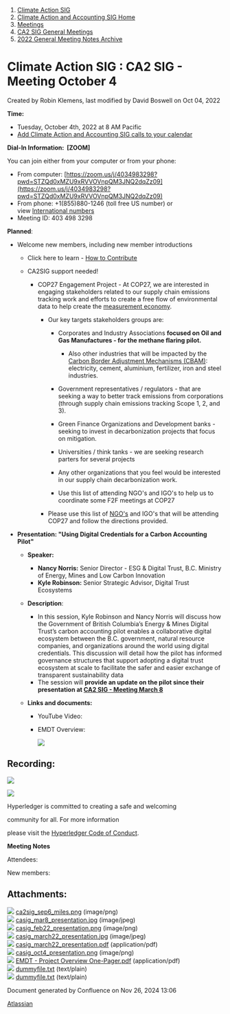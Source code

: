 1. [Climate Action SIG](index.html)
2. [Climate Action and Accounting SIG Home](Climate-Action-and-Accounting-SIG-Home_19005445.html)
3. [Meetings](Meetings_19005583.html)
4. [CA2 SIG General Meetings](CA2-SIG-General-Meetings_19006785.html)
5. [2022 General Meeting Notes Archive](2022-General-Meeting-Notes-Archive_19008715.html)

# Climate Action SIG : CA2 SIG - Meeting October 4

Created by Robin Klemens, last modified by David Boswell on Oct 04, 2022

**Time:**

- Tuesday, October 4th, 2022 at 8 AM Pacific
- [Add Climate Action and Accounting SIG calls to your calendar](https://lists.hyperledger.org/g/climate-sig/ics/invite.ics?repeatid=24572)

**Dial-In Information:  \[ZOOM]**

You can join either from your computer or from your phone:

- From computer: [https://zoom.us/j/4034983298?pwd=STZQd0xMZU9xRVVOVnpQM3JNQ2dqZz09](https://zoom.us/j/4034983298?pwd=STZQd0xMZU9xRVVOVnpQM3JNQ2dqZz09)
- From phone: +1(855)880-1246 (toll free US number) or view [International numbers](https://zoom.us/u/bAaJoyznp)
- Meeting ID: 403 498 3298

**Planned**:

- Welcome new members, including new member introductions
  
  - Click here to learn - [How to Contribute](How-to-Contribute_19006806.html)
  - CA2SIG support needed!
    
    - COP27 Engagement Project - At COP27, we are interested in engaging stakeholders related to our supply chain emissions tracking work and efforts to create a free flow of environmental data to help create the [measurement economy](https://docs.google.com/document/d/1njpPFpGUtUxp_i9Uo1FWH8uPGZmUfUJ8GlvouXOWiFs/edit?usp=sharing).
      
      - Our key targets stakeholders groups are:
        
        - Corporates and Industry Associations **focused on Oil and Gas Manufactures - for the methane flaring pilot.**
          
          - Also other industries that will be impacted by the [Carbon Border Adjustment Mechanisms (CBAM)](https://economics.rabobank.com/publications/2021/july/cbam-carbon-border-adjustment-mechanism-eu-explained/): electricity, cement, aluminium, fertilizer, iron and steel industries.
        - Government representatives / regulators - that are seeking a way to better track emissions from corporations (through supply chain emissions tracking Scope 1, 2, and 3).
        - Green Finance Organizations and Development banks - seeking to invest in decarbonization projects that focus on mitigation.
        - Universities / think tanks - we are seeking research parters for several projects
        - Any other organizations that you feel would be interested in our supply chain decarbonization work.
        - Use this list of attending NGO's and IGO's to help us to coordinate some F2F meetings at COP27
      - Please use this list of [NGO's](https://docs.google.com/spreadsheets/d/11kXUyGyNH3T0aIjgglVk71NYYCMFr-ABMC_oCwnA6IY/edit?usp=sharing) and IGO's that will be attending COP27 and follow the directions provided.
- **Presentation: "Using Digital Credentials for a Carbon Accounting Pilot"**
  
  - **Speaker:**
    
    - **Nancy Norris:** Senior Director - ESG &amp; Digital Trust, B.C. Ministry of Energy, Mines and Low Carbon Innovation
    - **Kyle Robinson:** Senior Strategic Advisor, Digital Trust Ecosystems
  - **Description**:
    
    - In this session, Kyle Robinson and Nancy Norris will discuss how the Government of British Columbia’s Energy &amp; Mines Digital Trust’s carbon accounting pilot enables a collaborative digital ecosystem between the B.C. government, natural resource companies, and organizations around the world using digital credentials. This discussion will detail how the pilot has informed governance structures that support adopting a digital trust ecosystem at scale to facilitate the safer and easier exchange of transparent sustainability data
    - The session will **provide an update on the pilot since their presentation at [CA2 SIG - Meeting March 8](CA2-SIG---Meeting-March-8_19008859.html)**
  - **Links and documents:**
    
    - YouTube Video:
      
    - EMDT Overview:
      
      [![](attachments/thumbnails/19009599/19009721)](attachments/19009599/19009721.pdf)

## **Recording:**

![](https://wiki.hyperledger.org/download/attachments/29034696/Antitrustnotice.png?version=1&modificationDate=1581695654000&api=v2)

![](https://wiki.hyperledger.org/download/attachments/2392771/welcome.png?version=2&modificationDate=1572450107000&api=v2)

Hyperledger is committed to creating a safe and welcoming

community for all. For more information

please visit the [Hyperledger Code of Conduct](https://lf-hyperledger.atlassian.net/wiki/spaces/HYP/pages/19595281/Hyperledger+Code+of+Conduct).

**Meeting Notes**

Attendees: 

New members:

## Attachments:

![](images/icons/bullet_blue.gif) [ca2sig\_sep6\_miles.png](attachments/19009599/19009600.png) (image/png)  
![](images/icons/bullet_blue.gif) [casig\_mar8\_presentation.jpg](attachments/19009599/19009601.jpg) (image/jpeg)  
![](images/icons/bullet_blue.gif) [casig\_feb22\_presentation.png](attachments/19009599/19009602.png) (image/png)  
![](images/icons/bullet_blue.gif) [casig\_march22\_presentation.jpg](attachments/19009599/19009604.jpg) (image/jpeg)  
![](images/icons/bullet_blue.gif) [casig\_march22\_presentation.pdf](attachments/19009599/19009605.pdf) (application/pdf)  
![](images/icons/bullet_blue.gif) [casig\_oct4\_presentation.png](attachments/19009599/19009608.png) (image/png)  
![](images/icons/bullet_blue.gif) [EMDT - Project Overview One-Pager.pdf](attachments/19009599/19009721.pdf) (application/pdf)  
![](images/icons/bullet_blue.gif) [dummyfile.txt](attachments/19009599/19009603.txt) (text/plain)  
![](images/icons/bullet_blue.gif) [dummyfile.txt](attachments/19009599/19009606.txt) (text/plain)

Document generated by Confluence on Nov 26, 2024 13:06

[Atlassian](http://www.atlassian.com/)
